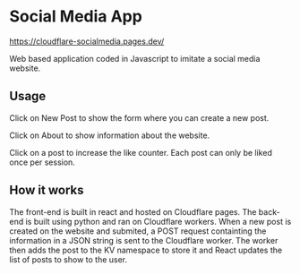 # Social Media App

https://cloudflare-socialmedia.pages.dev/

Web based application coded in Javascript to imitate a social media website.

## Usage
Click on New Post to show the form where you can create a new post. 

Click on About to show information about the website.

Click on a post to increase the like counter. Each post can only be liked once per session.

## How it works
The front-end is built in react and hosted on Cloudflare pages. 
The back-end is built using python and ran on Cloudflare workers.
When a new post is created on the website and submited, a POST request containting the
information in a JSON string is sent to the Cloudflare worker. The worker then adds 
the post to the KV namespace to store it and React updates the list of posts to show
to the user.
